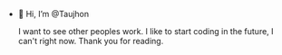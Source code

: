 - 👋 Hi, I’m @Taujhon

  I want to see other peoples work.
  I like to start coding in the future, I can't right now.
  Thank you for reading.

<!---
Taujhon/Taujhon is a ✨ special ✨ repository because its `README.md` (this file) appears on your GitHub profile.
You can click the Preview link to take a look at your changes.
--->
